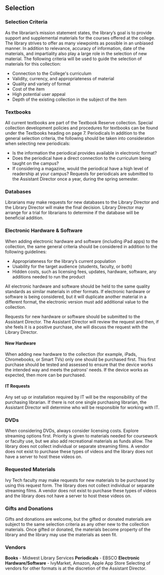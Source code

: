 ## Selection 

### Selection Criteria
As the librarian’s mission statement states, the library’s goal is to provide support and supplemental materials for the courses offered at the college. The library strives to offer as many viewpoints as possible in an unbiased manner. 
In addition to relevance, accuracy of information, date of the materials, and impartiality also play a large role in the selection of new material.
The following criteria will be used to guide the selection of materials for this collection:
*	Connection to the College's curriculum
*	Validity, currency, and appropriateness of material
*	Quality and variety of format
*	Cost of the item
*	High potential user appeal
*	Depth of the existing collection in the subject of the item

### Textbooks
All current textbooks are part of the Textbook Reserve collection. Special collection development policies and procedures for textbooks can be found under the Textbooks heading on page 7.
Periodicals
In addition to the general selection criteria, the following should be taken into consideration when selecting new periodicals:
*	Is the information the periodical provides available in electronic format?
*	Does the periodical have a direct connection to the curriculum being taught on the campus?
*	If considering a magazine, would the periodical have a high level of readership at your campus?
Requests for periodicals are submitted to the Assistant Director once a year, during the spring semester.

### Databases
Librarians may make requests for new databases to the Library Director and the Library Director will make the final decision. Library Director may arrange for a trial for librarians to determine if the database will be beneficial addition.

### Electronic Hardware & Software
When adding electronic hardware and software (including iPad apps) to the collection, the same general criteria should be considered in addition to the following guidelines:
-	Appropriateness for the library’s current population
-	Usability for the target audience (students, faculty, or both)
-	Hidden costs, such as licensing fees, updates, hardware, software, any additions needed to run the product

All electronic hardware and software should be held to the same quality standards as similar materials in other formats. If electronic hardware or software is being considered, but it will duplicate another material in a different format, the electronic version must add additional value to the collection. 

Requests for new hardware or software should be submitted to the Assistant Director. The Assistant Director will review the request and then, if she feels it is a positive purchase, she will discuss the request with the Library Director. 

#### New Hardware
When adding new hardware to the collection (for example, iPads, Chromebooks, or Smart TVs) only one should be purchased first. This first purchase should be tested and assessed to ensure that the device works the intended way and meets the patrons' needs. If the device works as expected, then more can be purchased. 

#### IT Requests
Any set up or installation required by IT will be the responsibility of the purchasing librarian. If there is not one single purchasing librarian, the Assistant Director will determine who will be responsible for working with IT.

### DVDs
When considering DVDs, always consider licensing costs. Explore streaming options first. Priority is given to materials needed for coursework or faculty use, but we also add recreational materials as funds allow.
The library does not collect individual or separate streaming films. A vendor does not exist to purchase these types of videos and the library does not have a server to host these videos on.

### Requested Materials
Ivy Tech faculty may make requests for new materials to be purchased by using this request form. 
The library does not collect individual or separate streaming films. A vendor does not exist to purchase these types of videos and the library does not have a server to host these videos on.

### Gifts and Donations 
Gifts and donations are welcome, but the gifted or donated materials are subject to the same selection criteria as any other new to the collection materials. Once gifted or donated, the materials become property of the library and the library may use the materials as seen fit.

### Vendors
**Books** - Midwest Library Services
**Periodicals** - EBSCO
**Electronic Hardware/Software** - IvyMarket, Amazon, Apple App Store
Selecting of vendors for other formats is at the discretion of the Assistant Director.

